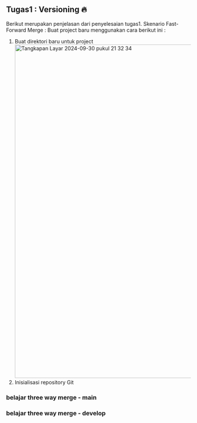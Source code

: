 ## Tugas1 : Versioning 🔥

Berikut merupakan penjelasan dari penyelesaian tugas1. 
Skenario Fast-Forward Merge :
Buat project baru menggunakan cara berikut ini :
1. Buat direktori baru untuk project
   <img width="911" alt="Tangkapan Layar 2024-09-30 pukul 21 32 34" src="https://github.com/user-attachments/assets/d9ab089c-6894-453a-be85-a7468f05390c">
3. Inisialisasi repository Git

### belajar three way merge - main

### belajar three way merge - develop 

